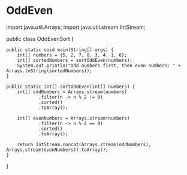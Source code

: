 # OddEven

import java.util.Arrays;
import java.util.stream.IntStream;

public class OddEvenSort {

    public static void main(String[] args) {
        int[] numbers = {5, 2, 7, 8, 3, 4, 1, 6};
        int[] sortedNumbers = sortOddEven(numbers);
        System.out.println("Odd numbers first, then even numbers: " + Arrays.toString(sortedNumbers));
    }

    public static int[] sortOddEven(int[] numbers) {
        int[] oddNumbers = Arrays.stream(numbers)
                .filter(n -> n % 2 != 0)
                .sorted()
                .toArray();

        int[] evenNumbers = Arrays.stream(numbers)
                .filter(n -> n % 2 == 0)
                .sorted()
                .toArray();

        return IntStream.concat(Arrays.stream(oddNumbers), Arrays.stream(evenNumbers)).toArray();
    }
}
